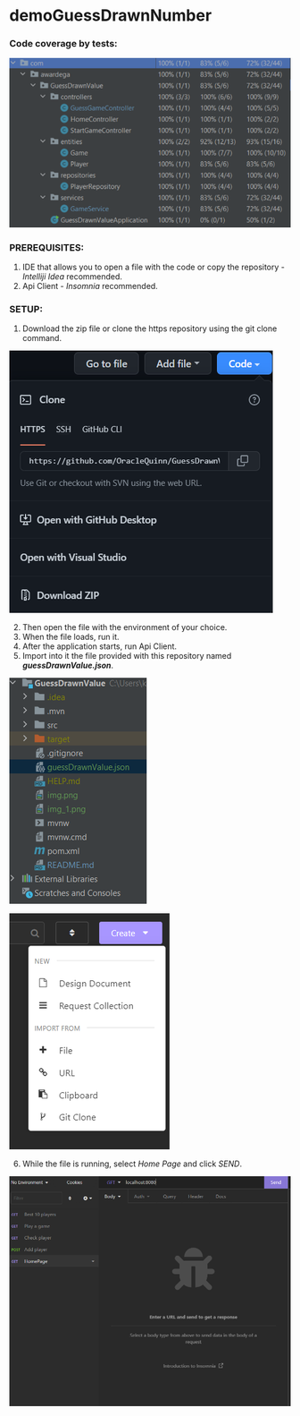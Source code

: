 # demoGuessDrawnNumber
### Code coverage by tests:

![img_1.png](img_1.png)

### PREREQUISITES: 
1. IDE that allows you to open a file with the code or copy the repository - *Intelliji Idea* recommended.
2. Api Client - *Insomnia* recommended.

### SETUP:
1. Download the zip file or clone the https repository using the git clone command.

![img.png](img.png)

2. Then open the file with the environment of your choice.
3. When the file loads, run it.
4. After the application starts, run Api Client.
5. Import into it the file provided with this repository named ***guessDrawnValue.json***.

![img_2.png](img_2.png)

![img_4.png](img_4.png)

6. While the file is running, select *Home Page* and click *SEND*.

![img_5.png](img_5.png)

